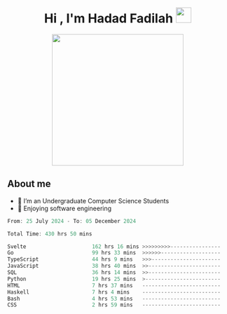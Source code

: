 <h1 align="center">Hi , I'm Hadad Fadilah <img src="https://media.giphy.com/media/hvRJCLFzcasrR4ia7z/giphy.gif" width="35"></h1>

<p align="center">
<img src="https://media.tenor.com/78dNivDemDAAAAAi/speech-bubble-venti.gif" width="300"/>    
</p>


##  About me
- 🔭 I’m an Undergraduate Computer Science Students
- 🌱 Enjoying software engineering

<!--START_SECTION:waka-->

```go
From: 25 July 2024 - To: 05 December 2024

Total Time: 430 hrs 50 mins

Svelte                     162 hrs 16 mins >>>>>>>>>----------------   37.49 %
Go                         99 hrs 33 mins  >>>>>>-------------------   23.00 %
TypeScript                 44 hrs 9 mins   >>>----------------------   10.20 %
JavaScript                 38 hrs 40 mins  >>-----------------------   08.93 %
SQL                        36 hrs 14 mins  >>-----------------------   08.37 %
Python                     19 hrs 25 mins  >------------------------   04.49 %
HTML                       7 hrs 37 mins   -------------------------   01.76 %
Haskell                    7 hrs 4 mins    -------------------------   01.63 %
Bash                       4 hrs 53 mins   -------------------------   01.13 %
CSS                        2 hrs 59 mins   -------------------------   00.69 %
```

<!--END_SECTION:waka-->




<!--
**Fadil-Tao/Fadil-Tao** is a ✨ _special_ ✨ repository because its `README.md` (this file) appears on your GitHub profile.


